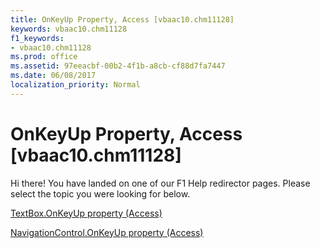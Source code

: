 ```yaml
---
title: OnKeyUp Property, Access [vbaac10.chm11128]
keywords: vbaac10.chm11128
f1_keywords:
- vbaac10.chm11128
ms.prod: office
ms.assetid: 97eeacbf-00b2-4f1b-a8cb-cf88d7fa7447
ms.date: 06/08/2017
localization_priority: Normal
---
```



# OnKeyUp Property, Access [vbaac10.chm11128]

Hi there! You have landed on one of our F1 Help redirector pages. Please select the topic you were looking for below.

[TextBox.OnKeyUp property (Access)](http://msdn.microsoft.com/library/77ebdf97-ae3f-73f4-d670-3c99d1f4f87d%28Office.15%29.aspx)

[NavigationControl.OnKeyUp property (Access)](http://msdn.microsoft.com/library/ac069657-a9de-79f2-2e7c-92e151228f2a%28Office.15%29.aspx)


